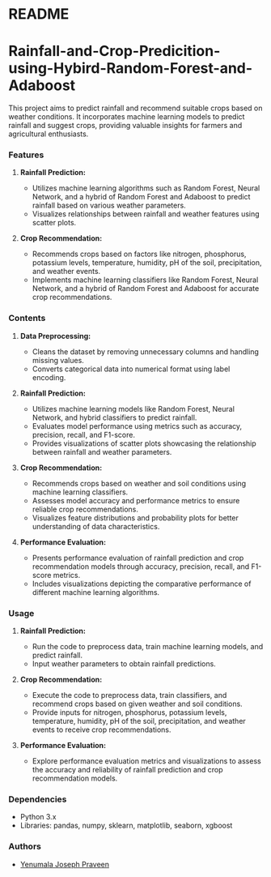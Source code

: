 # README

# Rainfall-and-Crop-Predicition-using-Hybird-Random-Forest-and-Adaboost


This project aims to predict rainfall and recommend suitable crops based on weather conditions. It incorporates machine learning models to predict rainfall and suggest crops, providing valuable insights for farmers and agricultural enthusiasts.

### Features

1. **Rainfall Prediction:**
   - Utilizes machine learning algorithms such as Random Forest, Neural Network, and a hybrid of Random Forest and Adaboost to predict rainfall based on various weather parameters.
   - Visualizes relationships between rainfall and weather features using scatter plots.

2. **Crop Recommendation:**
   - Recommends crops based on factors like nitrogen, phosphorus, potassium levels, temperature, humidity, pH of the soil, precipitation, and weather events.
   - Implements machine learning classifiers like Random Forest, Neural Network, and a hybrid of Random Forest and Adaboost for accurate crop recommendations.

### Contents

1. **Data Preprocessing:**
   - Cleans the dataset by removing unnecessary columns and handling missing values.
   - Converts categorical data into numerical format using label encoding.

2. **Rainfall Prediction:**
   - Utilizes machine learning models like Random Forest, Neural Network, and hybrid classifiers to predict rainfall.
   - Evaluates model performance using metrics such as accuracy, precision, recall, and F1-score.
   - Provides visualizations of scatter plots showcasing the relationship between rainfall and weather parameters.

3. **Crop Recommendation:**
   - Recommends crops based on weather and soil conditions using machine learning classifiers.
   - Assesses model accuracy and performance metrics to ensure reliable crop recommendations.
   - Visualizes feature distributions and probability plots for better understanding of data characteristics.

4. **Performance Evaluation:**
   - Presents performance evaluation of rainfall prediction and crop recommendation models through accuracy, precision, recall, and F1-score metrics.
   - Includes visualizations depicting the comparative performance of different machine learning algorithms.

### Usage

1. **Rainfall Prediction:**
   - Run the code to preprocess data, train machine learning models, and predict rainfall.
   - Input weather parameters to obtain rainfall predictions.

2. **Crop Recommendation:**
   - Execute the code to preprocess data, train classifiers, and recommend crops based on given weather and soil conditions.
   - Provide inputs for nitrogen, phosphorus, potassium levels, temperature, humidity, pH of the soil, precipitation, and weather events to receive crop recommendations.

3. **Performance Evaluation:**
   - Explore performance evaluation metrics and visualizations to assess the accuracy and reliability of rainfall prediction and crop recommendation models.

### Dependencies

- Python 3.x
- Libraries: pandas, numpy, sklearn, matplotlib, seaborn, xgboost

### Authors

- [Yenumala Joseph Praveen](https://github.com/josephpraveen2834)
